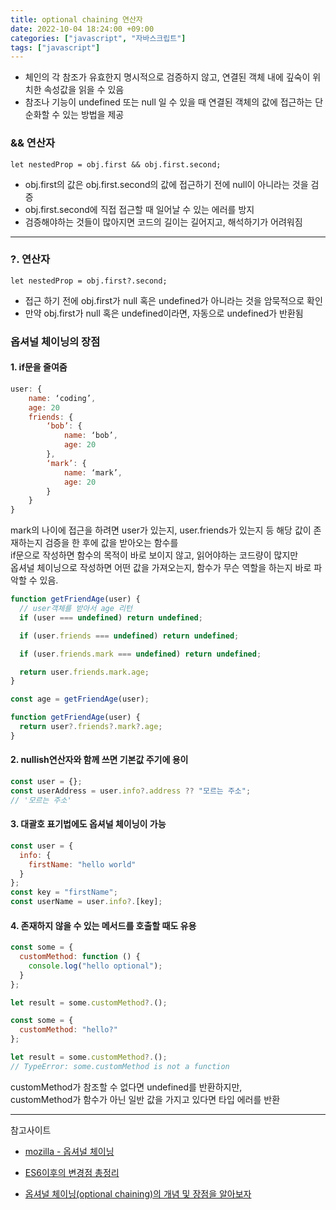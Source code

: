 ```yaml
---
title: optional chaining 연산자
date: 2022-10-04 18:24:00 +09:00
categories: ["javascript", "자바스크립트"]
tags: ["javascript"]
---
```


- 체인의 각 참조가 유효한지 명시적으로 검증하지 않고, 연결된 객체 내에 깊숙이 위치한 속성값을 읽을 수 있음
- 참조나 기능이 undefined 또는 null 일 수 있을 때 연결된 객체의 값에 접근하는 단순화할 수 있는 방법을 제공

### && 연산자

`let nestedProp = obj.first && obj.first.second;`

- obj.first의 값은 obj.first.second의 값에 접근하기 전에 null이 아니라는 것을 검증
- obj.first.second에 직접 접근할 때 일어날 수 있는 에러를 방지
- 검증해야하는 것들이 많아지면 코드의 길이는 길어지고, 해석하기가 어려워짐

---

### ?. 연산자

`let nestedProp = obj.first?.second;`

- 접근 하기 전에 obj.first가 null 혹은 undefined가 아니라는 것을 암묵적으로 확인
- 만약 obj.first가 null 혹은 undefined이라면, 자동으로 undefined가 반환됨

### 옵셔널 체이닝의 장점

#### 1. if문을 줄여줌

```js
user: {
	name: ‘coding’,
	age: 20
	friends: {
		‘bob’: {
			name: ‘bob’,
			age: 20
		},
		‘mark’: {
			name: ‘mark’,
			age: 20
		}
	}
}
```

mark의 나이에 접근을 하려면 user가 있는지, user.friends가 있는지 등 해당 값이 존재하는지 검증을 한 후에 값을 받아오는 함수를  
if문으로 작성하면 함수의 목적이 바로 보이지 않고, 읽어야하는 코드량이 많지만  
옵셔널 체이닝으로 작성하면 어떤 값을 가져오는지, 함수가 무슨 역할을 하는지 바로 파악할 수 있음.

```js
function getFriendAge(user) {
  // user객체를 받아서 age 리턴
  if (user === undefined) return undefined;

  if (user.friends === undefined) return undefined;

  if (user.friends.mark === undefined) return undefined;

  return user.friends.mark.age;
}

const age = getFriendAge(user);
```

```js
function getFriendAge(user) {
  return user?.friends?.mark?.age;
}
```

#### 2. nullish연산자와 함께 쓰면 기본값 주기에 용이

```js
const user = {};
const userAddress = user.info?.address ?? "모르는 주소";
// '모르는 주소'
```

#### 3. 대괄호 표기법에도 옵셔널 체이닝이 가능

```js
const user = {
  info: {
    firstName: "hello world"
  }
};
const key = "firstName";
const userName = user.info?.[key];
```

#### 4. 존재하지 않을 수 있는 메서드를 호출할 때도 유용

```js
const some = {
  customMethod: function () {
    console.log("hello optional");
  }
};

let result = some.customMethod?.();
```

```js
const some = {
  customMethod: "hello?"
};

let result = some.customMethod?.();
// TypeError: some.customMethod is not a function
```

customMethod가 참조할 수 없다면 undefined를 반환하지만,  
customMethod가 함수가 아닌 일반 값을 가지고 있다면 타입 에러를 반환

---

참고사이트

- [mozilla - 옵셔널 체이닝](https://developer.mozilla.org/ko/docs/Web/JavaScript/Reference/Operators/Optional_chaining)

- [ES6이후의 변경점 총정리](https://teamdable.github.io/techblog/after-es6)

- [옵셔널 체이닝(optional chaining)의 개념 및 장점을 알아보자](https://coding-farmer.tistory.com/4)
